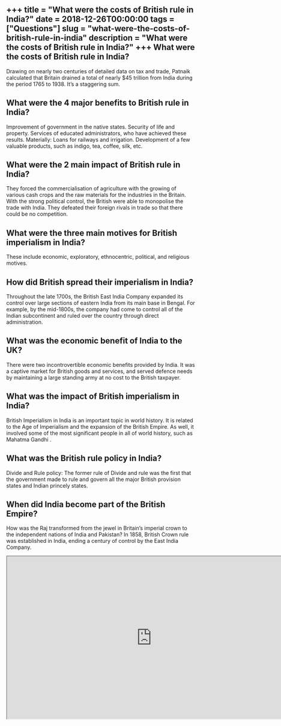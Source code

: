 +++
title = "What were the costs of British rule in India?"
date = 2018-12-26T00:00:00
tags = ["Questions"]
slug = "what-were-the-costs-of-british-rule-in-india"
description = "What were the costs of British rule in India?"
+++
What were the costs of British rule in India?
---------------------------------------------

Drawing on nearly two centuries of detailed data on tax and trade, Patnaik calculated that Britain drained a total of nearly $45 trillion from India during the period 1765 to 1938. It’s a staggering sum.

What were the 4 major benefits to British rule in India?
--------------------------------------------------------

Improvement of government in the native states. Security of life and property. Services of educated administrators, who have achieved these results. Materially: Loans for railways and irrigation. Development of a few valuable products, such as indigo, tea, coffee, silk, etc.

What were the 2 main impact of British rule in India?
-----------------------------------------------------

They forced the commercialisation of agriculture with the growing of various cash crops and the raw materials for the industries in the Britain. With the strong political control, the British were able to monopolise the trade with India. They defeated their foreign rivals in trade so that there could be no competition.

What were the three main motives for British imperialism in India?
------------------------------------------------------------------

These include economic, exploratory, ethnocentric, political, and religious motives.

How did British spread their imperialism in India?
--------------------------------------------------

Throughout the late 1700s, the British East India Company expanded its control over large sections of eastern India from its main base in Bengal. For example, by the mid-1800s, the company had come to control all of the Indian subcontinent and ruled over the country through direct administration.

What was the economic benefit of India to the UK?
-------------------------------------------------

There were two incontrovertible economic benefits provided by India. It was a captive market for British goods and services, and served defence needs by maintaining a large standing army at no cost to the British taxpayer.

What was the impact of British imperialism in India?
----------------------------------------------------

British Imperialism in India is an important topic in world history. It is related to the Age of Imperialism and the expansion of the British Empire. As well, it involved some of the most significant people in all of world history, such as Mahatma Gandhi .

What was the British rule policy in India?
------------------------------------------

Divide and Rule policy: The former rule of Divide and rule was the first that the government made to rule and govern all the major British provision states and Indian princely states.

When did India become part of the British Empire?
-------------------------------------------------

How was the Raj transformed from the jewel in Britain’s imperial crown to the independent nations of India and Pakistan? In 1858, British Crown rule was established in India, ending a century of control by the East India Company.

<iframe allow="accelerometer; autoplay; clipboard-write; encrypted-media; gyroscope; picture-in-picture" allowfullscreen="" class="__youtube_prefs__  epyt-is-override  no-lazyload" data-no-lazy="1" data-origheight="433" data-origwidth="770" data-skipgform_ajax_framebjll="" height="433" id="_ytid_55535" loading="lazy" src="https://www.youtube.com/embed/x-cbIenKTM0?enablejsapi=1&autoplay=0&cc_load_policy=0&cc_lang_pref=&iv_load_policy=1&loop=0&modestbranding=0&rel=1&fs=1&playsinline=0&autohide=2&theme=dark&color=red&controls=1&" title="YouTube player" width="770"></iframe>
